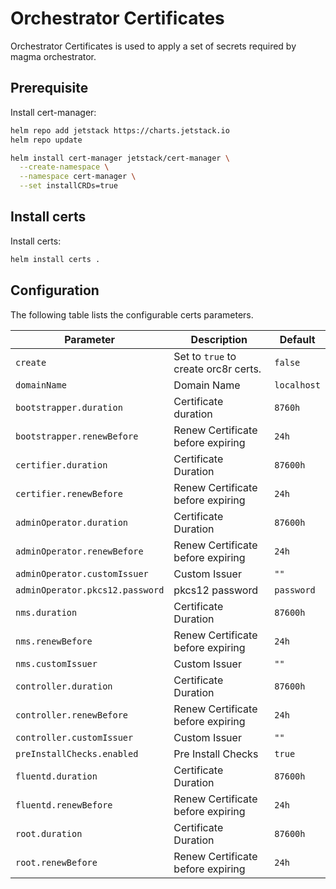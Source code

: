 # Orchestrator Certificates

Orchestrator Certificates is used to apply a set of secrets required by magma orchestrator.

## Prerequisite

Install cert-manager:
```bash
helm repo add jetstack https://charts.jetstack.io
helm repo update

helm install cert-manager jetstack/cert-manager \
  --create-namespace \
  --namespace cert-manager \
  --set installCRDs=true
```

## Install certs

Install certs:
```bash
helm install certs .
```

## Configuration

The following table lists the configurable certs parameters.

| Parameter        | Description     | Default   |
| ---              | ---             | ---       |
| `create` | Set to `true` to create orc8r certs. | `false` |
| `domainName` | Domain Name | `localhost` |
| `bootstrapper.duration` | Certificate duration | `8760h` |
| `bootstrapper.renewBefore` | Renew Certificate before expiring | `24h` |
| `certifier.duration` | Certificate Duration | `87600h` |
| `certifier.renewBefore` | Renew Certificate before expiring | `24h` |
| `adminOperator.duration` | Certificate Duration | `87600h` |
| `adminOperator.renewBefore` | Renew Certificate before expiring | `24h` |
| `adminOperator.customIssuer` | Custom Issuer | `""` |
| `adminOperator.pkcs12.password` | pkcs12 password | `password` |
| `nms.duration` | Certificate Duration | `87600h` |
| `nms.renewBefore` | Renew Certificate before expiring | `24h` |
| `nms.customIssuer` | Custom Issuer | `""` |
| `controller.duration` | Certificate Duration | `87600h` |
| `controller.renewBefore` | Renew Certificate before expiring | `24h` |
| `controller.customIssuer` | Custom Issuer | `""` |
| `preInstallChecks.enabled` | Pre Install Checks | `true` |
| `fluentd.duration` | Certificate Duration | `87600h` |
| `fluentd.renewBefore` | Renew Certificate before expiring | `24h` |
| `root.duration` | Certificate Duration | `87600h` |
| `root.renewBefore` | Renew Certificate before expiring | `24h` |
